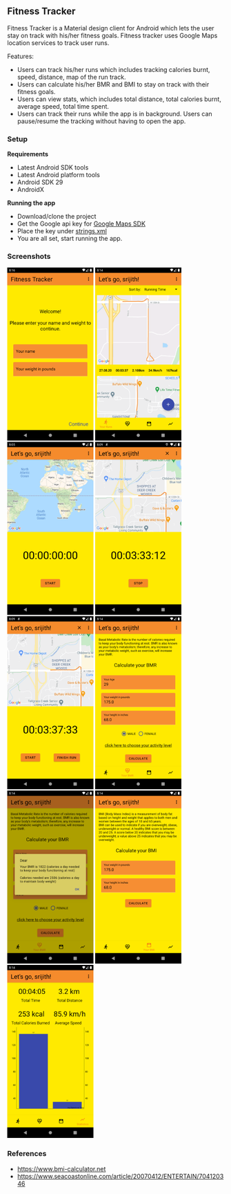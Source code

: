 ## Fitness Tracker

Fitness Tracker is a Material design client for Android which lets the user stay on track with his/her fitness goals. Fitness tracker uses Google Maps location services to track user runs.

Features:

* Users can track his/her runs which includes tracking calories burnt, speed, distance, map of the run track.
* Users can calculate his/her BMR and BMI to stay on track with their fitness goals.
* Users can view stats, which includes total distance, total calories burnt, average speed, total time spent.
* Users can track their runs while the app is in background. Users can pause/resume the tracking without having to open the app.


### Setup
**Requirements**
- Latest Android SDK tools
- Latest Android platform tools
- Android SDK 29
- AndroidX

**Running the app**
- Download/clone the project
- Get the Google api key for [Google Maps SDK]
- Place the key under [strings.xml]
- You are all set, start running the app.

### Screenshots
<img src="assets/Screenshot-1.png" width="200px" />
<img src="assets/Screenshot-2.png" width="200px" />
<img src="assets/Screenshot-3.png" width="200px" />
<img src="assets/Screenshot-4.png" width="200px" />
<img src="assets/Screenshot-5.png" width="200px" />
<img src="assets/Screenshot-6.png" width="200px" />
<img src="assets/Screenshot-7.png" width="200px" />
<img src="assets/Screenshot-8.png" width="200px" />
<img src="assets/Screenshot-9.png" width="200px" />

### References
- https://www.bmi-calculator.net
- https://www.seacoastonline.com/article/20070412/ENTERTAIN/704120346

[Google Maps SDK]: https://developers.google.com/maps/documentation/android-sdk/get-api-key
[strings.xml]:https://github.com/srijith1979/FitnessTracker/blob/master/app/src/main/res/values/strings.xml#L10
